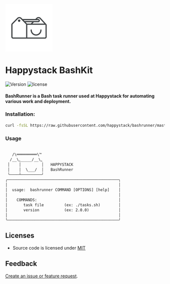 <img src=".github/happystack.png" alt="Happystack" width="150" height="150" />

# Happystack BashKit

![Version](https://img.shields.io/badge/Version-0.2.0-green.svg?style=flat)
![license](https://img.shields.io/github/license/mashape/apistatus.svg)

#### BashRunner is a Bash task runner used at Happystack for automating various work and deployment.
### Installation:
```bash
curl -fsSL https://raw.githubusercontent.com/happystack/bashrunner/master/install.sh | sh
```

### Usage
```

   /\═════════\™
  /__\‸_____/__\‸
 │    │         │   HAPPYSTACK
 │    │  \___/  │   BashRunner
 ╰────┴─────────╯
╭─────────────────────────────────────────────────╮
│                                                 │
│  usage:  bashrunner COMMAND [OPTIONS] [help]    │
│                                                 │
│    COMMANDS:                                    │
│       task file         (ex: ./tasks.sh)        │
│       version           (ex: 2.0.0)             │
│                                                 │
╰─────────────────────────────────────────────────╯

```

## Licenses
* Source code is licensed under [MIT](https://opensource.org/licenses/MIT)

## Feedback
[Create an issue or feature request](https://github.com/happystacklabs/bashrunner/issues/new).
